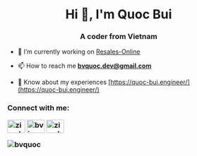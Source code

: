 <h1 align="center">Hi 👋, I'm Quoc Bui</h1>
<h3 align="center">A coder from Vietnam</h3>

- 🔭 I’m currently working on [Resales-Online](https://www.resales-online.com/en/)

- 📫 How to reach me **bvquoc.dev@gmail.com**

- 📄 Know about my experiences [https://quoc-bui.engineer/](https://quoc-bui.engineer/)

<h3 align="left">Connect with me:
<p align="left">
  <a href="https://www.linkedin.com/in/quoc-bv/" target="blank"><img align="center" src="https://raw.githubusercontent.com/rahuldkjain/github-profile-readme-generator/master/src/images/icons/Social/linked-in.svg" alt="ziwok" height="30" width="40" /></a>
<a href="https://www.facebook.com/bviquoc/" target="blank"><img align="center" src="https://raw.githubusercontent.com/rahuldkjain/github-profile-readme-generator/master/src/images/icons/Social/facebook.svg" alt="bviquoc" height="30" width="40" /></a>
<a href="https://instagram.com/ziwok" target="blank"><img align="center" src="https://raw.githubusercontent.com/rahuldkjain/github-profile-readme-generator/master/src/images/icons/Social/instagram.svg" alt="ziwok" height="30" width="40" /></a>
</p>

<p><img align="center" src="https://github-readme-streak-stats.herokuapp.com/?user=bvquoc&" alt="bvquoc" /></p>
